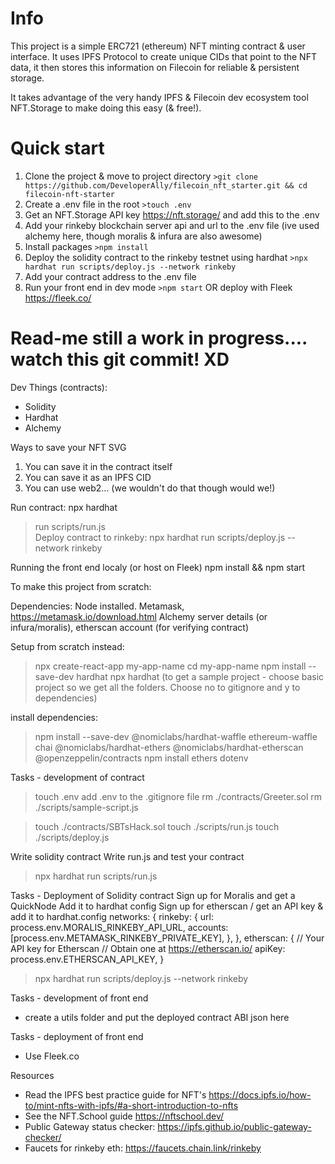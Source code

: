 # Info

This project is a simple ERC721 (ethereum) NFT minting contract & user interface.
It uses IPFS Protocol to create unique CIDs that point to the NFT data, it then stores this information on Filecoin for reliable & persistent storage.

It takes advantage of the very handy IPFS & Filecoin dev ecosystem tool NFT.Storage to make doing this easy (& free!).

# Quick start
1. Clone the project & move to project directory `>git clone https://github.com/DeveloperAlly/filecoin_nft_starter.git && cd filecoin-nft-starter`
2. Create a .env file in the root `>touch .env`
3. Get an NFT.Storage API key https://nft.storage/ and add this to the .env
4. Add your rinkeby blockchain server api and url to the .env file (ive used alchemy here, though moralis & infura are also awesome)
5. Install packages `>npm install`
6. Deploy the solidity contract to the rinkeby testnet using hardhat `>npx hardhat run scripts/deploy.js --network rinkeby`
7. Add your contract address to the .env file
8. Run your front end in dev mode `>npm start` OR deploy with Fleek https://fleek.co/

# Read-me still a work in progress.... watch this git commit! XD

Dev Things (contracts):
- Solidity
- Hardhat
- Alchemy 

Ways to save your NFT SVG

1. You can save it in the contract itself
2. You can save it as an IPFS CID
3. You can use web2... (we wouldn't do that though would we!)

Run contract: npx hardhat

> run scripts/run.js  
> Deploy contract to rinkeby:
> npx hardhat run scripts/deploy.js --network rinkeby

Running the front end localy (or host on Fleek)
npm install && npm start

To make this project from scratch:

Dependencies:
Node installed.
Metamask, https://metamask.io/download.html
Alchemy server details (or infura/moralis),
etherscan account (for verifying contract)

Setup from scratch instead:

> npx create-react-app my-app-name
> cd my-app-name
> npm install --save-dev hardhat
> npx hardhat (to get a sample project - choose basic project so we get all the folders. Choose no to gitignore and y to dependencies)

install dependencies:

> npm install --save-dev @nomiclabs/hardhat-waffle ethereum-waffle chai @nomiclabs/hardhat-ethers @nomiclabs/hardhat-etherscan @openzeppelin/contracts
> npm install ethers dotenv

Tasks - development of contract

> touch .env
> add .env to the .gitignore file
> rm ./contracts/Greeter.sol
> rm ./scripts/sample-script.js

> touch ./contracts/SBTsHack.sol
> touch ./scripts/run.js
> touch ./scripts/deploy.js

Write solidity contract
Write run.js and test your contract

> npx hardhat run scripts/run.js

Tasks - Deployment of Solidity contract
Sign up for Moralis and get a QuickNode
Add it to hardhat config
Sign up for etherscan / get an API key & add it to hardhat.config
networks: {
rinkeby: {
url: process.env.MORALIS_RINKEBY_API_URL,
accounts: [process.env.METAMASK_RINKEBY_PRIVATE_KEY],
},
},
etherscan: {
// Your API key for Etherscan
// Obtain one at https://etherscan.io/
apiKey: process.env.ETHERSCAN_API_KEY,
}

> npx hardhat run scripts/deploy.js --network rinkeby

Tasks - development of front end

- create a utils folder and put the deployed contract ABI json here

Tasks - deployment of front end

- Use Fleek.co

Resources

- Read the IPFS best practice guide for NFT's https://docs.ipfs.io/how-to/mint-nfts-with-ipfs/#a-short-introduction-to-nfts
- See the NFT.School guide https://nftschool.dev/
- Public Gateway status checker: https://ipfs.github.io/public-gateway-checker/
- Faucets for rinkeby eth: https://faucets.chain.link/rinkeby
